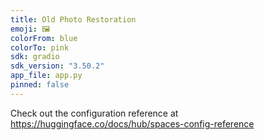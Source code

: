 ```yaml
---
title: Old Photo Restoration
emoji: 🖼️
colorFrom: blue
colorTo: pink
sdk: gradio
sdk_version: "3.50.2"
app_file: app.py
pinned: false
---
```


Check out the configuration reference at https://huggingface.co/docs/hub/spaces-config-reference